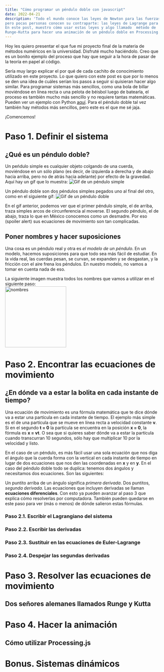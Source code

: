 ```yaml
---
title: "Cómo programar un péndulo doble con javascript"
date: 2022-04-21
description: 'Todo el mundo conoce las leyes de Newton para las fuerzas, 
pero pocas personas conocen su contraparte: las leyes de Lagrange para la energía. 
En este post, muestro cómo usar estas leyes y algo llamado  método de
Runge-Kutta para hacer una animación de un péndulo doble en Processing.js'
---
```


Hoy les quiero presentar el que fue mi proyecto final de la materia de métodos numéricos
en la universidad. Disfruté mucho haciéndolo. Creo que es un bonito ejemplo del proceso
que hay que seguir a la hora de pasar de la teoría en papel al código.

Sería muy largo explicar el por qué de cada cachito de conocimiento utilizado en este
proyecto. Lo que quiero con este post es que por lo menos se den una idea de cuáles
serían los pasos a seguir si quisieran hacer algo similar. Para programar sistemas más
sencillos, como una bola de billar moviéndose en línea recta o una pelota de béisbol
luego de batearla, el proceso es también mucho más sencillo y no requiere tantas
matemáticas. Pueden ver un ejemplo con Python [aquí](https://www.petercollingridge.co.uk/tutorials/pygame-physics-simulation/).
Para el péndulo doble tal vez también hay métodos más sencillos, pero este es el que me sé jaja.

¡Comencemos!

# Paso 1. Definir el sistema
## ¿Qué es un péndulo doble?
Un peńdulo simple es cualquier objeto colgando de una cuerda, moviéndose en un
sólo plano (es decir, de izquierda a derecha y de abajo hacia arriba, pero no de
atrás hacia adelante) por efecto de la gravedad. Aquí hay un gif que lo muestra:
![Gif de un péndulo simple](http://www.netanimations.net/Moving-animated-clip-art-picture-of-pendulum-x-bpm-1.gif)

Un péndulo doble son dos péndulos simples pegados uno al final del otro, como en
el siguiente gif:
![Gif de un péndulo doble](https://revolution-computing.typepad.com/.a/6a010534b1db25970b0192aa7aa4a6970d-pi)

En el gif anterior, podemos ver que el primer péndulo simple, el de arriba, traza
simples arcos de circunferencia al moverse. El segundo péndulo, el de abajo, traza
lo que en México conocemos como un desmadre. Por eso (spoiler alert) sus ecuaciones
de movimiento son tan complicadas.

## Poner nombres y hacer suposiciones

Una cosa es un péndulo real y otra es *el modelo de un péndulo*. En un modelo,
hacemos suposiciones para que todo sea más fácil de estudiar. En la vida real,
las cuerdas pesan, se curvan, se expanden y se desgastan, y la fricción con el aire
frena los péndulos. En nuestro modelo, no vamos a tomar en cuenta nada de eso.

La siguiente imagen muestra todos los nombres que vamos a utilizar en el siguiente
paso:
<br><a href="https://ibb.co/jZ6Hmjy"><img src="https://i.ibb.co/Cs1WgSb/nombres.jpg" alt="nombres" border="0" height="200"></a>


# Paso 2. Encontrar las ecuaciones de movimiento
## ¿En dónde va a estar la bolita en cada instante de tiempo?

Una ecuación de movimiento es una fórmula matemática que te dice dónde va a estar
una partícula en cada instante de tiempo. El ejemplo más simple es el de una partícula
que se mueve en línea recta a velocidad constante **v**. Si en el segundo **t = 0**
la partícula se encuentra en la posición **x = 0**, la fórmula es **x = vt**. O sea que si
quieres saber dónde va a estar la partícula cuando transcurran 10 segundos, sólo hay
que multiplicar 10 por la velocidad y listo. 

En el caso de un péndulo, es más fácil usar una sola ecuación que nos diga el ángulo
que la cuerda forma con la vertical en cada instante de tiempo en lugar de dos 
ecuaciones que nos den las coordenadas en **x** y en **y**. En el caso del péndulo
doble todo se duplica: tenemos dos ángulos y necesitamos dos ecuaciones. Son las
siguientes:



Un puntito arriba de un ángulo significa *primera derivada*. Dos puntitos, *segunda
derivada*. Las ecuaciones que incluyen derivadas se llaman **ecuaciones diferenciales**.
Con esto ya pueden avanzar al paso 3 que explica cómo resolverlas por computadora.
También pueden quedarse en este paso para ver (más o menos) de dónde salieron estas
fórmulas.

### Paso 2.1. Escribir el Lagrangiano del sistema

### Paso 2.2. Escribir las derivadas

### Paso 2.3. Sustituir en las ecuaciones de Euler-Lagrange

### Paso 2.4. Despejar las segundas derivadas

# Paso 3. Resolver las ecuaciones de movimiento
## Dos señores alemanes llamados Runge y Kutta

# Paso 4. Hacer la animación
## Cómo utilizar Processing.js

# Bonus. Sistemas dinámicos
